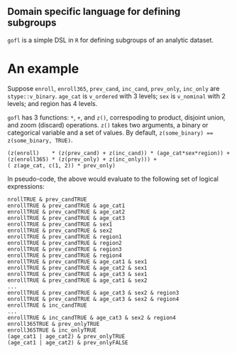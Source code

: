 Domain specific language for defining subgroups
-----------------------------------------------

`gofl` is a simple DSL in `R` for defining subgroups of an analytic dataset.

An example
==========

Suppose `enroll`, `enroll365`, `prev_cand`, `inc_cand`, `prev_only`, `inc_only`
are `stype::v_binary`. `age_cat` is `v_ordered` with 3 levels; `sex` is `v_nominal`
with 2 levels; and region has 4 levels.

`gofl` has 3 functions: `*`, `+`, and `z()`, correspoding to product,
disjoint union, and zoom (discard) operations. `z()` takes two arguments,
a binary or categorical variable and a set of values.
By default, `z(some_binary) == z(some_binary, TRUE)`.

```
(z(enroll)    * (z(prev_cand) + z(inc_cand)) * (age_cat*sex*region)) +
(z(enroll365) * (z(prev_only) + z(inc_only))) +
( z(age_cat, c(1, 2)) * prev_only)
```

In pseudo-code, the above would evaluate to the following set of logical expressions:

```
nrollTRUE & prev_candTRUE
enrollTRUE & prev_candTRUE & age_cat1
enrollTRUE & prev_candTRUE & age_cat2
enrollTRUE & prev_candTRUE & age_cat3
enrollTRUE & prev_candTRUE & sex1
enrollTRUE & prev_candTRUE & sex2
enrollTRUE & prev_candTRUE & region1
enrollTRUE & prev_candTRUE & region2
enrollTRUE & prev_candTRUE & region3
enrollTRUE & prev_candTRUE & region4
enrollTRUE & prev_candTRUE & age_cat1 & sex1
enrollTRUE & prev_candTRUE & age_cat2 & sex1
enrollTRUE & prev_candTRUE & age_cat3 & sex1
enrollTRUE & prev_candTRUE & age_cat1 & sex2
...
enrollTRUE & prev_candTRUE & age_cat3 & sex2 & region3
enrollTRUE & prev_candTRUE & age_cat3 & sex2 & region4
enrollTRUE & inc_candTRUE
...
enrollTRUE & inc_candTRUE & age_cat3 & sex2 & region4
enroll365TRUE & prev_onlyTRUE
enroll365TRUE & inc_onlyTRUE
(age_cat1 | age_cat2) & prev_onlyTRUE
(age_cat1 | age_cat2) & prev_onlyFALSE
```
